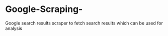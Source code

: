 # Google-Scraping-
Google search results scraper to fetch search results which can be used for analysis 
